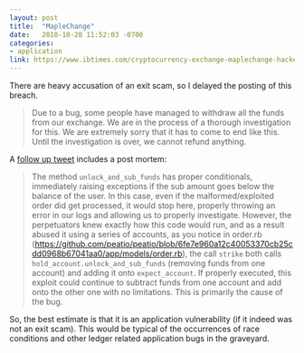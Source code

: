 ```yaml
---
layout: post
title:  "MapleChange"
date:   2018-10-28 11:52:03 -0700
categories: 
- application
link: https://www.ibtimes.com/cryptocurrency-exchange-maplechange-hacked-exit-scam-allegations-surface-2728232
---
```

There are heavy accusation of an exit scam, so I delayed the posting of this breach.

> Due to a bug, some people have managed to withdraw all the funds from our exchange. We are in the process of a thorough investigation for this. We are extremely sorry that it has to come to end like this. Until the investigation is over, we cannot refund anything.

A [follow up tweet](https://pastebin.com/PZD3Qb35) includes a post mortem:

> The method `unlock_and_sub_funds` has proper conditionals, immediately raising exceptions if the sub amount goes below the balance of the user. In this case, even if the malformed/exploited order did get processed, it would stop here, properly throwing an error in our logs and allowing us to properly investigate. However, the perpetuators knew exactly how this code would run, and as a result abused it using a series of accounts, as you notice in order.rb (https://github.com/peatio/peatio/blob/6fe7e960a12c40053370cb25cdd0968b67041aa0/app/models/order.rb), the call `strike` both calls `hold_account.unlock_and_sub_funds` (removing funds from one account) and adding it onto `expect_account`. If properly executed, this exploit could continue to subtract funds from one account and add onto the other one with no limitations. This is primarily the cause of the bug.

So, the best estimate is that it is an application vulnerability (if it indeed was not an exit scam). This would be typical of the occurrences of race conditions and other ledger related application bugs in the graveyard.
